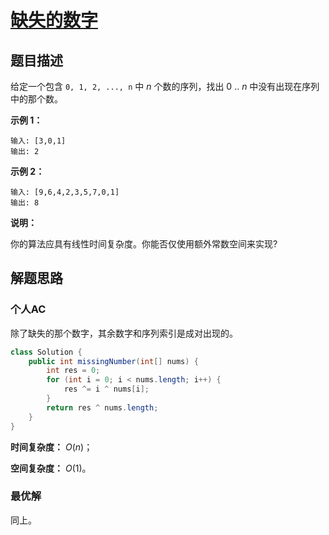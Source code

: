 # [缺失的数字](https://leetcode-cn.com/problems/missing-number/submissions/)

## 题目描述

给定一个包含 `0, 1, 2, ..., n` 中 *n* 个数的序列，找出 0 .. *n* 中没有出现在序列中的那个数。

**示例 1：**

```
输入: [3,0,1]
输出: 2
```

**示例 2：**

```
输入: [9,6,4,2,3,5,7,0,1]
输出: 8
```

**说明：**

你的算法应具有线性时间复杂度。你能否仅使用额外常数空间来实现?

## 解题思路

### 个人AC

除了缺失的那个数字，其余数字和序列索引是成对出现的。

```java
class Solution {
    public int missingNumber(int[] nums) {
        int res = 0;
        for (int i = 0; i < nums.length; i++) {
            res ^= i ^ nums[i];
        }
        return res ^ nums.length;
    }
}
```

**时间复杂度：** $O(n)$；

**空间复杂度：** $O(1)$。

### 最优解

同上。